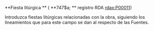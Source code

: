 **Fiesta litúrgica ** ( **747$a; ** registro RDA [rdax:P00011](http://www.rdaregistry.info/Elements/x/#P00011))

Introduzca fiestas litúrgicas relacionadas con la obra, siguiendo los lineamientos que para este campo se dan al respecto de las Fuentes.